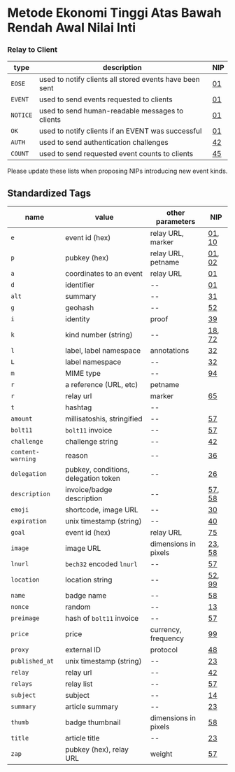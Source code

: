 # Metode Ekonomi Tinggi Atas Bawah Rendah Awal Nilai Inti

### Relay to Client

| type     | description                                             | NIP         |
| -------- | ------------------------------------------------------- | ----------- |
| `EOSE`   | used to notify clients all stored events have been sent | [01](01.md) |
| `EVENT`  | used to send events requested to clients                | [01](01.md) |
| `NOTICE` | used to send human-readable messages to clients         | [01](01.md) |
| `OK`     | used to notify clients if an EVENT was successful       | [01](01.md) |
| `AUTH`   | used to send authentication challenges                  | [42](42.md) |
| `COUNT`  | used to send requested event counts to clients          | [45](45.md) |

Please update these lists when proposing NIPs introducing new event kinds.

## Standardized Tags

| name              | value                                | other parameters     | NIP                      |
| ----------------- | ------------------------------------ | -------------------- | ------------------------ |
| `e`               | event id (hex)                       | relay URL, marker    | [01](01.md), [10](10.md) |
| `p`               | pubkey (hex)                         | relay URL, petname   | [01](01.md), [02](02.md) |
| `a`               | coordinates to an event              | relay URL            | [01](01.md)              |
| `d`               | identifier                           | --                   | [01](01.md)              |
| `alt`             | summary                              | --                   | [31](31.md)              |
| `g`               | geohash                              | --                   | [52](52.md)              |
| `i`               | identity                             | proof                | [39](39.md)              |
| `k`               | kind number (string)                 | --                   | [18](18.md), [72](72.md) |
| `l`               | label, label namespace               | annotations          | [32](32.md)              |
| `L`               | label namespace                      | --                   | [32](32.md)              |
| `m`               | MIME type                            | --                   | [94](94.md)              |
| `r`               | a reference (URL, etc)               | petname              |                          |
| `r`               | relay url                            | marker               | [65](65.md)              |
| `t`               | hashtag                              | --                   |                          |
| `amount`          | millisatoshis, stringified           | --                   | [57](57.md)              |
| `bolt11`          | `bolt11` invoice                     | --                   | [57](57.md)              |
| `challenge`       | challenge string                     | --                   | [42](42.md)              |
| `content-warning` | reason                               | --                   | [36](36.md)              |
| `delegation`      | pubkey, conditions, delegation token | --                   | [26](26.md)              |
| `description`     | invoice/badge description            | --                   | [57](57.md), [58](58.md) |
| `emoji`           | shortcode, image URL                 | --                   | [30](30.md)              |
| `expiration`      | unix timestamp (string)              | --                   | [40](40.md)              |
| `goal`            | event id (hex)                       | relay URL            | [75](75.md)              |
| `image`           | image URL                            | dimensions in pixels | [23](23.md), [58](58.md) |
| `lnurl`           | `bech32` encoded `lnurl`             | --                   | [57](57.md)              |
| `location`        | location string                      | --                   | [52](52.md), [99](99.md) |
| `name`            | badge name                           | --                   | [58](58.md)              |
| `nonce`           | random                               | --                   | [13](13.md)              |
| `preimage`        | hash of `bolt11` invoice             | --                   | [57](57.md)              |
| `price`           | price                                | currency, frequency  | [99](99.md)              |
| `proxy`           | external ID                          | protocol             | [48](48.md)              |
| `published_at`    | unix timestamp (string)              | --                   | [23](23.md)              |
| `relay`           | relay url                            | --                   | [42](42.md)              |
| `relays`          | relay list                           | --                   | [57](57.md)              |
| `subject`         | subject                              | --                   | [14](14.md)              |
| `summary`         | article summary                      | --                   | [23](23.md)              |
| `thumb`           | badge thumbnail                      | dimensions in pixels | [58](58.md)              |
| `title`           | article title                        | --                   | [23](23.md)              |
| `zap`             | pubkey (hex), relay URL              | weight               | [57](57.md)              |

